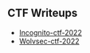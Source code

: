 ## CTF Writeups

* [Incognito-ctf-2022](https://github.com/Dom0nS/ctf/tree/main/CTF_writeups/Incognito-ctf-2022)
* [Wolvsec-ctf-2022](https://github.com/Dom0nS/ctf/tree/main/CTF_writeups/Wolvsec-ctf-2022)
